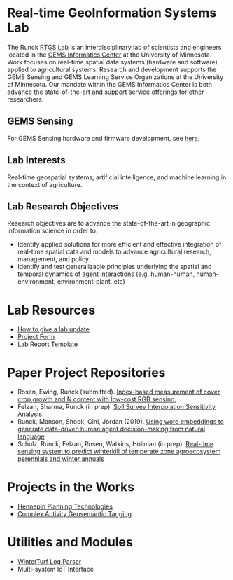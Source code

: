 # Real-time GeoInformation Systems Lab

The Runck [RTGS Lab](https://gems.umn.edu/runck-lab-real-time-geoinformation-systems) is an interdisciplinary lab of scientists and engineers located in the [GEMS Informatics Center](https://gems.umn.edu) at the University of Minnesota. 
Work focuses on real-time spatial data systems (hardware and software) applied to agricultural systems. 
Research and development supports the GEMS Sensing and GEMS Learning Service Organizations at the University of Minnesota. 
Our mandate within the GEMS Informatics Center is both advance the state-of-the-art and support service offerings for other researchers.

## GEMS Sensing
For GEMS Sensing hardware and firmware development, see [here](https://github.com/gemsiot).

## Lab Interests
Real-time geospatial systems, artificial intelligence, and machine learning in the context of agriculture. 

## Lab Research Objectives

Research objectives are to advance the state-of-the-art in geographic information science in order to:
- Identify applied solutions for more efficient and effective integration of real-time spatial data and models to advance agricultural research, management, and policy.
- Identify and test generalizable principles underlying the spatial and temporal dynamics of agent interactions (e.g. human-human, human-environment, environment-plant, etc)


# Lab Resources
- [How to give a lab update](https://www.dropbox.com/s/k3qvdmh52ek6w09/How%20to%20give%20a%20lab%20update.pdf?dl=0)
- [Project Form](https://www.dropbox.com/s/ekc4kjtld0uf4sw/Project%20Proposal%20Form.docx?dl=0)
- [Lab Report Template](https://www.dropbox.com/s/ruxnv73xx0u3e3j/Lab%20Report%20Template.docx?dl=0)

# Paper Project Repositories
- Rosen, Ewing, Runck (submitted). [Index-based measurement of cover crop growth and N content with low-cost RGB sensing.](https://github.com/RTGS-Lab/USDA_GEMS_RGB_COVER)
- Felzan, Sharma, Runck (in prep). [Soil Survey Interpolation Sensitivity Analysis](https://github.com/RTGS-Lab/SSURGO-interpolation-sensitivity-analysis)
- Runck, Manson, Shook, Gini, Jordan (2019). [Using word embeddings to generate data-driven human agent decision-making from natural language](https://github.com/runck014/2018-geoinformatica-submission)
- Schulz, Runck, Felzan, Rosen, Watkins, Hollman (in prep). [Real-time sensing system to predict winterkill of temperate zone agroecosystem perennials and winter annuals](https://github.com/RTGS-Lab/winterkill_prediction)

# Projects in the Works
- [Hennepin Planning Technologies](https://github.com/RTGS-Lab/hennepin_geodesign)
- [Complex Activity Geosemantic Tagging](https://github.com/RTGS-Lab/geosemantic-tagging)

# Utilities and Modules
- [WinterTurf Log Parser](https://github.com/RTGS-Lab/rtgs_log_parser)
- Multi-system IoT Interface
